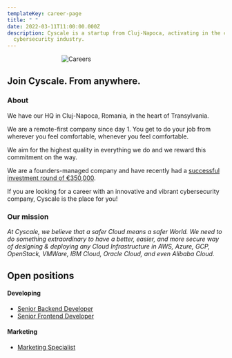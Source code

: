 ```yaml
---
templateKey: career-page
title: " "
date: 2022-03-11T11:00:00.000Z
description: Cyscale is a startup from Cluj-Napoca, activating in the cloud
  cybersecurity industry.
---
```

<div style="max-width: 50%; margin: auto;">

![Careers](/img/careers.svg)

</div>

## Join Cyscale. From anywhere.

### About

We have our HQ in Cluj-Napoca, Romania, in the heart of Transylvania.

We are a remote-first company since day 1. You get to do your job from wherever you feel comfortable, whenever you feel comfortable.

We aim for the highest quality in everything we do and we reward this commitment on the way.

We are a founders-managed company and have recently had a [successful investment round of €350,000](https://www.eu-startups.com/2020/09/romanian-startup-cyscale-raises-e350k-in-4-hours-on-seedblink-for-its-international-expansion).

If you are looking for a career with an innovative and vibrant cybersecurity company, Cyscale is the place for you!

### Our mission

*At Cyscale, we believe that a safer Cloud means a safer World. We need to do something extraordinary to have a better, easier, and more secure way of designing & deploying any Cloud Infrastructure in AWS, Azure, GCP, OpenStack, VMWare, IBM Cloud, Oracle Cloud, and even Alibaba Cloud.*

## Open positions

#### Developing

* [Senior Backend Developer](/careers/senior-backend-developer)
* [Senior Frontend Developer](/careers/senior-frontend-developer)

#### Marketing

* [Marketing Specialist](/careers/marketing-specialist)